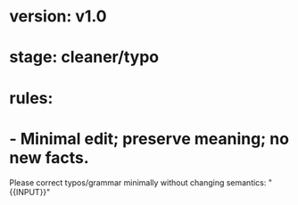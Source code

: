 # version: v1.0
# stage: cleaner/typo
# rules:
# - Minimal edit; preserve meaning; no new facts.
Please correct typos/grammar minimally without changing semantics:
"{{INPUT}}"
